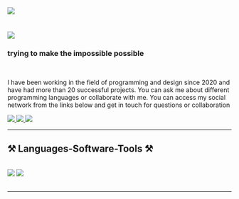 <img align="top" src="https://betanews.com/wp-content/uploads/2018/06/gifs-on-cli.gif" />

<h1 align="left">
    <img src="https://readme-typing-svg.demolab.com?font=Press+Start+2P&pause=1000&color=BEE4FF&width=435&lines=Hi%2CIm+Zey4rox+;UI+and+UX+Developer;Welcome+to+my+GitHub." />
</h1>

<h3 align="left">trying to make the impossible possible </h3>

<br/>

<div align="left">
 
I have been working in the field of programming and design since 2020 and have had more than 20 successful projects. You can ask me about different programming languages or collaborate with me. You can access my social network from the links below and get in touch for questions or collaboration 

 </div>
 
<div align="left"> 
  <a href="zeyroxs@icloud.com">
    <img src="https://img.shields.io/badge/Gmail-333333?style=for-the-badge&logo=gmail&logoColor=red" />
  </a>
  <a href="https://discord.com/users/349709264098689025" target="_blank">
    <img src="https://img.shields.io/badge/Discord-5865F2?style=for-the-badge&logo=discord&logoColor=white" target="_blank" />
  </a>
  <a href="https://www.instagram.com/legendfatah/" target="_blank">
     <img src="https://img.shields.io/badge/Instagram-E4405F?style=for-the-badge&logo=instagram&logoColor=white" target="_blank" /> <!-- sqlite, safari, google-chrome are other good icon options -->
  </a>
</div>

 <hr/>
 
<h2 align="left">⚒️ Languages-Software-Tools ⚒️</h2>

<br/>
<div align="left">
    <img src="https://skillicons.dev/icons?i=html,js,py,css" />
    <img src="https://skillicons.dev/icons?i=xd,ps,ai,discord,ae,github,vscode" /><br>
</div>

<br/>
<hr/>

 

 

